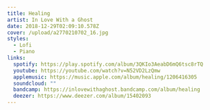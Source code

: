 ```yaml
---
title: Healing
artist: In Love With a Ghost
date: 2018-12-29T02:09:10.578Z
cover: /upload/a2770210702_16.jpg
styles:
  - Lofi
  - Piano
links:
  spotify: https://play.spotify.com/album/3QKIo3AeabD6mQ6tsc8rTQ
  youtube: https://youtube.com/watch?v=N52VD2LzQmw
  applemusic: https://music.apple.com/album/healing/1206416305
  soundcloud: ""
  bandcamp: https://inlovewithaghost.bandcamp.com/album/healing
  deezer: https://www.deezer.com/album/15402093
---
```

